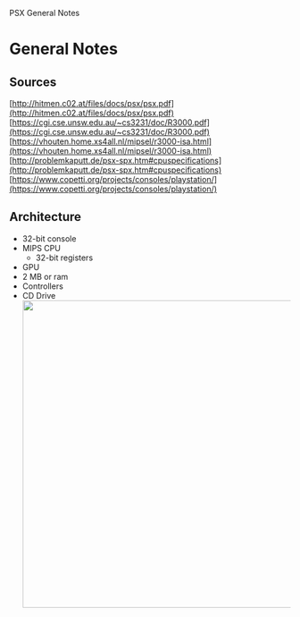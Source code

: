 PSX General Notes

# General Notes

## Sources

[http://hitmen.c02.at/files/docs/psx/psx.pdf](http://hitmen.c02.at/files/docs/psx/psx.pdf)  
[https://cgi.cse.unsw.edu.au/~cs3231/doc/R3000.pdf](https://cgi.cse.unsw.edu.au/~cs3231/doc/R3000.pdf)  
[https://vhouten.home.xs4all.nl/mipsel/r3000-isa.html](https://vhouten.home.xs4all.nl/mipsel/r3000-isa.html)  
[http://problemkaputt.de/psx-spx.htm#cpuspecifications](http://problemkaputt.de/psx-spx.htm#cpuspecifications)
[https://www.copetti.org/projects/consoles/playstation/](https://www.copetti.org/projects/consoles/playstation/)

## Architecture

- 32-bit console
- MIPS CPU
    - 32-bit registers
- GPU
- 2 MB or ram
- Controllers
- CD Drive<img style="-webkit-user-select: none; margin: auto; cursor: zoom-in;" src="https://www.copetti.org/images/consoles/ps1/diagram.png" width="958" height="550">